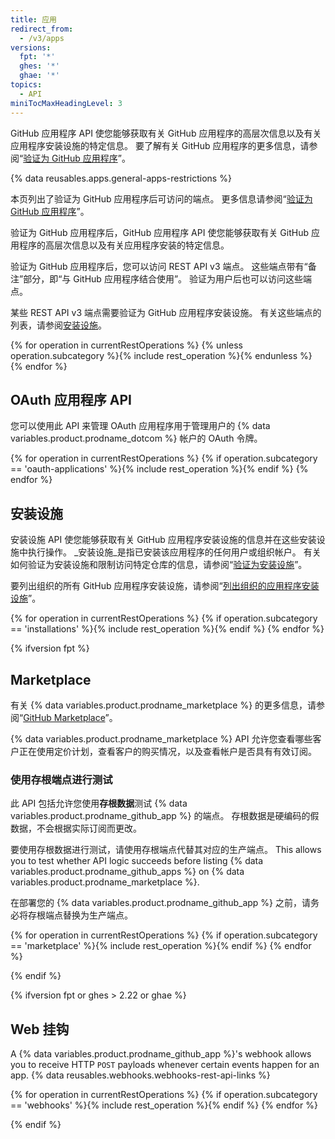 ```yaml
---
title: 应用
redirect_from:
  - /v3/apps
versions:
  fpt: '*'
  ghes: '*'
  ghae: '*'
topics:
  - API
miniTocMaxHeadingLevel: 3
---
```


GitHub 应用程序 API 使您能够获取有关 GitHub 应用程序的高层次信息以及有关应用程序安装设施的特定信息。 要了解有关 GitHub 应用程序的更多信息，请参阅“[验证为 GitHub 应用程序](/apps/building-github-apps/authenticating-with-github-apps/#authenticating-as-a-github-app)”。

{% data reusables.apps.general-apps-restrictions %}

本页列出了验证为 GitHub 应用程序后可访问的端点。 更多信息请参阅“[验证为 GitHub 应用程序](/apps/building-github-apps/authenticating-with-github-apps/#authenticating-as-a-github-app)”。

验证为 GitHub 应用程序后，GitHub 应用程序 API 使您能够获取有关 GitHub 应用程序的高层次信息以及有关应用程序安装的特定信息。

验证为 GitHub 应用程序后，您可以访问 REST API v3 端点。 这些端点带有“备注”部分，即“与 GitHub 应用程序结合使用”。 验证为用户后也可以访问这些端点。

某些 REST API v3 端点需要验证为 GitHub 应用程序安装设施。 有关这些端点的列表，请参阅[安装设施](/rest/reference/apps#installations)。

{% for operation in currentRestOperations %}
  {% unless operation.subcategory %}{% include rest_operation %}{% endunless %}
{% endfor %}

## OAuth 应用程序 API

您可以使用此 API 来管理 OAuth 应用程序用于管理用户的 {% data variables.product.prodname_dotcom %} 帐户的 OAuth 令牌。

{% for operation in currentRestOperations %}
  {% if operation.subcategory == 'oauth-applications' %}{% include rest_operation %}{% endif %}
{% endfor %}

## 安装设施

安装设施 API 使您能够获取有关 GitHub 应用程序安装设施的信息并在这些安装设施中执行操作。 _安装设施_是指已安装该应用程序的任何用户或组织帐户。 有关如何验证为安装设施和限制访问特定仓库的信息，请参阅“[验证为安装设施](/apps/building-github-apps/authenticating-with-github-apps/#authenticating-as-an-installation)”。

要列出组织的所有 GitHub 应用程序安装设施，请参阅“[列出组织的应用程序安装设施](/rest/reference/orgs#list-app-installations-for-an-organization)”。

{% for operation in currentRestOperations %}
  {% if operation.subcategory == 'installations' %}{% include rest_operation %}{% endif %}
{% endfor %}

{% ifversion fpt %}
## Marketplace

有关 {% data variables.product.prodname_marketplace %} 的更多信息，请参阅“[GitHub Marketplace](/marketplace/)”。

{% data variables.product.prodname_marketplace %} API 允许您查看哪些客户正在使用定价计划，查看客户的购买情况，以及查看帐户是否具有有效订阅。

### 使用存根端点进行测试

此 API 包括允许您使用**存根数据**测试 {% data variables.product.prodname_github_app %} 的端点。 存根数据是硬编码的假数据，不会根据实际订阅而更改。

要使用存根数据进行测试，请使用存根端点代替其对应的生产端点。 This allows you to test whether API logic succeeds before listing {% data variables.product.prodname_github_apps %} on {% data variables.product.prodname_marketplace %}.

在部署您的 {% data variables.product.prodname_github_app %} 之前，请务必将存根端点替换为生产端点。

{% for operation in currentRestOperations %}
  {% if operation.subcategory == 'marketplace' %}{% include rest_operation %}{% endif %}
{% endfor %}

{% endif %}

{% ifversion fpt or ghes > 2.22 or ghae %}
## Web 挂钩

A {% data variables.product.prodname_github_app %}'s webhook allows you to receive HTTP `POST` payloads whenever certain events happen for an app. {% data reusables.webhooks.webhooks-rest-api-links %}

{% for operation in currentRestOperations %}
  {% if operation.subcategory == 'webhooks' %}{% include rest_operation %}{% endif %}
{% endfor %}

{% endif %}
